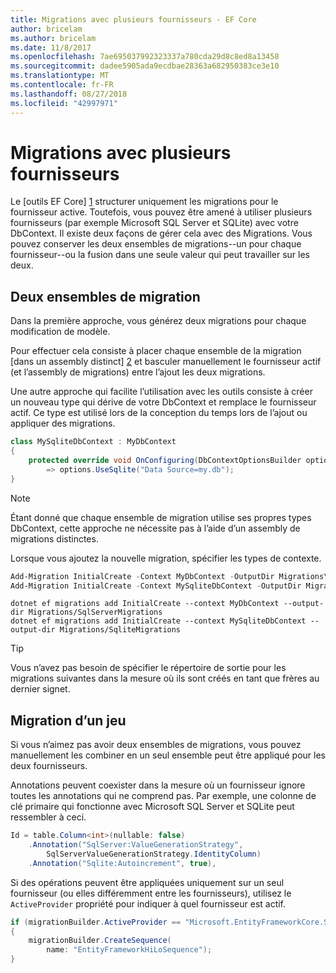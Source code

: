 ```yaml
---
title: Migrations avec plusieurs fournisseurs - EF Core
author: bricelam
ms.author: bricelam
ms.date: 11/8/2017
ms.openlocfilehash: 7ae695037992323337a780cda29d8c8ed8a13458
ms.sourcegitcommit: dadee5905ada9ecdbae28363a682950383ce3e10
ms.translationtype: MT
ms.contentlocale: fr-FR
ms.lasthandoff: 08/27/2018
ms.locfileid: "42997971"
---
```

<a name="migrations-with-multiple-providers"></a>Migrations avec plusieurs fournisseurs
==================================
Le [outils EF Core] [ 1] structurer uniquement les migrations pour le fournisseur active. Toutefois, vous pouvez être amené à utiliser plusieurs fournisseurs (par exemple Microsoft SQL Server et SQLite) avec votre DbContext. Il existe deux façons de gérer cela avec des Migrations. Vous pouvez conserver les deux ensembles de migrations--un pour chaque fournisseur--ou la fusion dans une seule valeur qui peut travailler sur les deux.

<a name="two-migration-sets"></a>Deux ensembles de migration
------------------
Dans la première approche, vous générez deux migrations pour chaque modification de modèle.

Pour effectuer cela consiste à placer chaque ensemble de la migration [dans un assembly distinct] [ 2] et basculer manuellement le fournisseur actif (et l’assembly de migrations) entre l’ajout les deux migrations.

Une autre approche qui facilite l’utilisation avec les outils consiste à créer un nouveau type qui dérive de votre DbContext et remplace le fournisseur actif. Ce type est utilisé lors de la conception du temps lors de l’ajout ou appliquer des migrations.

``` csharp
class MySqliteDbContext : MyDbContext
{
    protected override void OnConfiguring(DbContextOptionsBuilder options)
        => options.UseSqlite("Data Source=my.db");
}
```

> [!NOTE]
> Étant donné que chaque ensemble de migration utilise ses propres types DbContext, cette approche ne nécessite pas à l’aide d’un assembly de migrations distinctes.

Lorsque vous ajoutez la nouvelle migration, spécifier les types de contexte.

``` powershell
Add-Migration InitialCreate -Context MyDbContext -OutputDir Migrations\SqlServerMigrations
Add-Migration InitialCreate -Context MySqliteDbContext -OutputDir Migrations\SqliteMigrations
```
``` Console
dotnet ef migrations add InitialCreate --context MyDbContext --output-dir Migrations/SqlServerMigrations
dotnet ef migrations add InitialCreate --context MySqliteDbContext --output-dir Migrations/SqliteMigrations
```

> [!TIP]
> Vous n’avez pas besoin de spécifier le répertoire de sortie pour les migrations suivantes dans la mesure où ils sont créés en tant que frères au dernier signet.

<a name="one-migration-set"></a>Migration d’un jeu
-----------------
Si vous n’aimez pas avoir deux ensembles de migrations, vous pouvez manuellement les combiner en un seul ensemble peut être appliqué pour les deux fournisseurs.

Annotations peuvent coexister dans la mesure où un fournisseur ignore toutes les annotations qui ne comprend pas. Par exemple, une colonne de clé primaire qui fonctionne avec Microsoft SQL Server et SQLite peut ressembler à ceci.

``` csharp
Id = table.Column<int>(nullable: false)
    .Annotation("SqlServer:ValueGenerationStrategy",
        SqlServerValueGenerationStrategy.IdentityColumn)
    .Annotation("Sqlite:Autoincrement", true),
```

Si des opérations peuvent être appliquées uniquement sur un seul fournisseur (ou elles différemment entre les fournisseurs), utilisez le `ActiveProvider` propriété pour indiquer à quel fournisseur est actif.

``` csharp
if (migrationBuilder.ActiveProvider == "Microsoft.EntityFrameworkCore.SqlServer")
{
    migrationBuilder.CreateSequence(
        name: "EntityFrameworkHiLoSequence");
}
```


  [1]: ../../miscellaneous/cli/index.md
  [2]: projects.md

